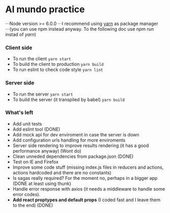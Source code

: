 # Al mundo practice

⋅⋅⋅Node version >= 6.0.0
⋅⋅⋅I recommend using [yarn](https://yarnpkg.com/) as package manager
⋅⋅⋅(you can use npm instead anyway. To the following doc use *npm run* instad of *yarn*)

### Client side
- To run the client
``` yarn start ```
- To build the client to production
``` yarn build ```
- To run eslint to check code style
``` yarn lint ```
### Server side
- To run the server
``` yarn start ```
- To build the server (it transpiled by babel)
``` yarn build ```


### What's left
- Add unit tests
- Add eslint tool (DONE)
- Add mock api for dev enviroment in case the server is down
- Add configuration urls handling for more enviroments
- Server side rendering to improve results rendering (it has a good performance anyway) (Wont do)
- Clean unneded dependencies from package.json (DONE)
- Test on IE and Firefox
- Improve some code stuff (missing index.js files in reducers and actions, actions hardcoded and there are no constants)
- Is sagas really required? For the moment no, perhaps in a bigger app (DONE at least using thunk)
- Handle error response with axios (it needs a middleware to handle some error codes).
- **Add react proptypes and default props** (I coded fast and I leave them to the end) (DONE)
